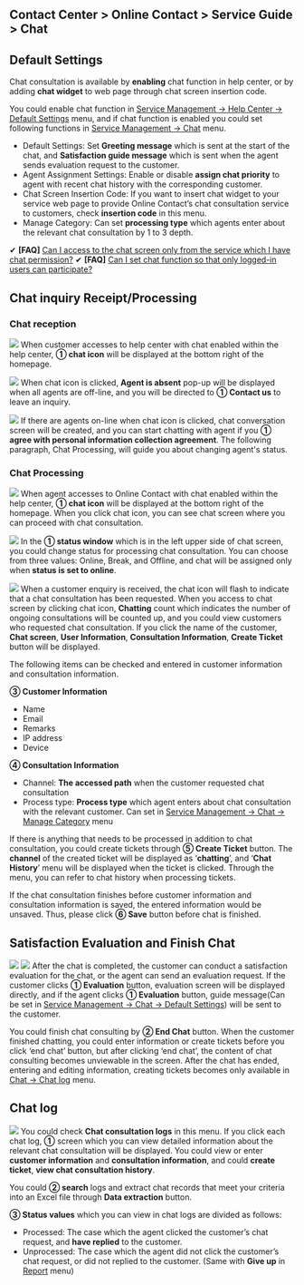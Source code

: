 ## Contact Center > Online Contact > Service Guide > Chat


## Default Settings
Chat consultation is available by **enabling** chat function in help center, or by adding **chat widget** to web page through chat screen insertion code. 

You could enable chat function in [Service Management → Help Center → Default Settings](https://docs.toast.com/en/Contact%20Center/en/online-contact-guide-service-management/#default-settings_1) menu, and if chat function is enabled you could set following functions in [Service Management → Chat](https://docs.toast.com/en/Contact%20Center/en/online-contact-guide-service-management/#chat) menu.

-	Default Settings: Set **Greeting message** which is sent at the start of the chat, and **Satisfaction guide message** which is sent when the agent sends evaluation request to the customer.
-	Agent Assignment Settings: Enable or disable **assign chat priority** to agent with recent chat history with the corresponding customer. 
-	Chat Screen Insertion Code: If you want to insert chat widget to your service web page to provide Online Contact’s chat consultation service to customers, check **insertion code** in this menu. 
-	Manage Category: Can set **processing type** which agents enter about the relevant chat consultation by 1 to 3 depth.

✔ **\[FAQ]** [Can I access to the chat screen only from the service which I have chat permission?](https://nhn-contact.oc.toast.com/oceng/hc/article/151/)
✔ **\[FAQ]** [Can I set chat function so that only logged-in users can participate?](https://nhn-contact.oc.toast.com/oceng/hc/article/136/)

## Chat inquiry Receipt/Processing
### Chat reception
![](http://static.toastoven.net/prod_contact_center/5.2-(1)_en.png)
When customer accesses to help center with chat enabled within the help center, **① chat icon** will be displayed at the bottom right of the homepage.

![](http://static.toastoven.net/prod_contact_center/5.2-(2)_en.png)
When chat icon is clicked, **Agent is absent** pop-up will be displayed when all agents are off-line, and you will be directed to **① Contact us** to leave an inquiry.

![](http://static.toastoven.net/prod_contact_center/5.2-(3)_en.png)
If there are agents on-line when chat icon is clicked, chat conversation screen will be created, and you can start chatting with agent if you **① agree with personal information collection agreement**. The following paragraph, Chat Processing, will guide you about changing agent's status.

### Chat Processing
![](http://static.toastoven.net/prod_contact_center/5.2-(4)_en.png)
When agent accesses to Online Contact with chat enabled within the help center, **① chat icon** will be displayed at the bottom right of the homepage. When you click chat icon, you can see chat screen where you can proceed with chat consultation.

![](http://static.toastoven.net/prod_contact_center/5.2-(5)_en.png)
In the **① status window** which is in the left upper side of chat screen, you could change status for processing chat consultation. You can choose from three values: Online, Break, and Offline, and chat will be assigned only when **status is set to online**.

![](http://static.toastoven.net/prod_contact_center/5.2-(6).gif)
When a customer enquiry is received, the chat icon will flash to indicate that a chat consultation has been requested. When you access to chat screen by clicking chat icon, **Chatting** count which indicates the number of ongoing consultations will be counted up, and you could view customers who requested chat consultation. If you click the name of the customer, **Chat screen**, **User Information**, **Consultation Information**, **Create Ticket** button will be displayed.

The following items can be checked and entered in customer information and consultation information.

**③ Customer Information**
-	Name
-	Email
-	Remarks
-	IP address
-	Device

**④ Consultation Information**
-	Channel: **The accessed path** when the customer requested chat consultation 
-	Process type: **Process type** which agent enters about chat consultation with the relevant customer. Can set in [Service Management → Chat → Manage Category](https://docs.toast.com/en/Contact%20Center/en/online-contact-guide-service-management/#manage-category) menu

If there is anything that needs to be processed in addition to chat consultation, you could create tickets through **⑤ Create Ticket** button. The **channel** of the created ticket will be displayed as ‘**chatting**’, and ‘**Chat History**’ menu will be displayed when the ticket is clicked. Through the menu, you can refer to chat history when processing tickets.

If the chat consultation finishes before customer information and consultation information is saved, the entered information would be unsaved. Thus, please click **⑥ Save** button before chat is finished.

## Satisfaction Evaluation and Finish Chat
![](http://static.toastoven.net/prod_contact_center/5.3-(1)_en.png)
![](http://static.toastoven.net/prod_contact_center/5.3-(2)_en.png)
After the chat is completed, the customer can conduct a satisfaction evaluation for the chat, or the agent can send an evaluation request. If the customer clicks **① Evaluation** button, evaluation screen will be displayed directly, and if the agent clicks **① Evaluation** button, guide message(Can be set in [Service Management → Chat → Default Settings](https://docs.toast.com/en/Contact%20Center/en/online-contact-guide-service-management/#default-settings)) will be sent to the customer.

You could finish chat consulting by **② End Chat** button. When the customer finished chatting, you could enter information or create tickets before you click ‘end chat’ button, but after clicking ‘end chat’, the content of chat consulting becomes unviewable in the screen. After the chat has ended, entering and editing information, creating tickets becomes only available in [Chat → Chat log](https://docs.toast.com/en/Contact%20Center/en/online-contact-guide-chat/#chat-log) menu.

## Chat log
![](http://static.toastoven.net/prod_contact_center/5.4-(1)_en.png)
You could check **Chat consultation logs** in this menu. If you click each chat log, **①** screen which you can view detailed information about the relevant chat consultation will be displayed. You could view or enter **customer information** and **consultation information**, and could **create ticket**, **view chat consultation history**.

You could **② search** logs and extract chat records that meet your criteria into an Excel file through **Data extraction** button.

**③ Status values** which you can view in chat logs are divided as follows:
-	Processed: The case which the agent clicked the customer’s chat request, and **have replied** to the customer.
-	Unprocessed: The case which the agent did not click the customer’s chat request, or did not replied to the customer. (Same with **Give up** in [Report](https://docs.toast.com/en/Contact%20Center/en/online-contact-guide-report/) menu)
